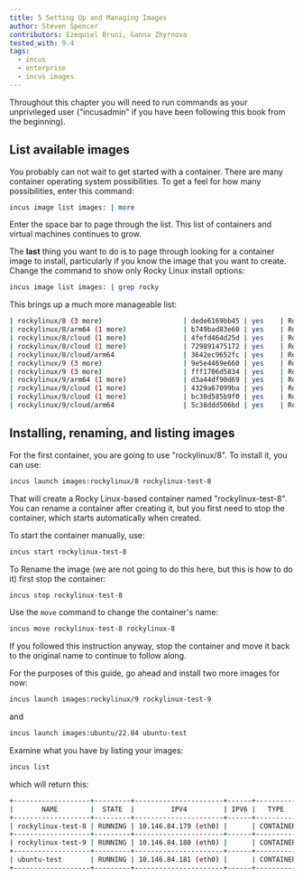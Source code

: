 ```yaml
---
title: 5 Setting Up and Managing Images
author: Steven Spencer
contributors: Ezequiel Bruni, Ganna Zhyrnova
tested_with: 9.4
tags:
  - incus 
  - enterprise
  - incus images
---
```


Throughout this chapter you will need to run commands as your unprivileged user ("incusadmin" if you have been following this book from the beginning).

## List available images

You probably can not wait to get started with a container. There are many container operating system possibilities. To get a feel for how many possibilities, enter this command:

```bash
incus image list images: | more
```

Enter the space bar to page through the list. This list of containers and virtual machines continues to grow.

The **last** thing you want to do is to page through looking for a container image to install, particularly if you know the image that you want to create. Change the command to show only Rocky Linux install options:

```bash
incus image list images: | grep rocky
```

This brings up a much more manageable list:

```bash
| rockylinux/8 (3 more)                    | dede6169bb45 | yes    | Rockylinux 8 amd64 (20240903_05:18)        | x86_64       | VIRTUAL-MACHINE | 850.75MiB  | 2024/09/02 19:00 CDT |
| rockylinux/8/arm64 (1 more)              | b749bad83e60 | yes    | Rockylinux 8 arm64 (20240903_04:40)        | aarch64      | CONTAINER       | 125.51MiB  | 2024/09/02 19:00 CDT |
| rockylinux/8/cloud (1 more)              | 4fefd464d25d | yes    | Rockylinux 8 amd64 (20240903_05:18)        | x86_64       | VIRTUAL-MACHINE | 869.95MiB  | 2024/09/02 19:00 CDT |
| rockylinux/8/cloud (1 more)              | 729891475172 | yes    | Rockylinux 8 amd64 (20240903_05:18)        | x86_64       | CONTAINER       | 148.81MiB  | 2024/09/02 19:00 CDT |
| rockylinux/8/cloud/arm64                 | 3642ec9652fc | yes    | Rockylinux 8 arm64 (20240903_04:52)        | aarch64      | CONTAINER       | 144.84MiB  | 2024/09/02 19:00 CDT |
| rockylinux/9 (3 more)                    | 9e5e4469e660 | yes    | Rockylinux 9 amd64 (20240903_03:29)        | x86_64       | VIRTUAL-MACHINE | 728.60MiB  | 2024/09/02 19:00 CDT |
| rockylinux/9 (3 more)                    | fff1706d5834 | yes    | Rockylinux 9 amd64 (20240903_03:29)        | x86_64       | CONTAINER       | 111.25MiB  | 2024/09/02 19:00 CDT |
| rockylinux/9/arm64 (1 more)              | d3a44df90d69 | yes    | Rockylinux 9 arm64 (20240903_04:49)        | aarch64      | CONTAINER       | 107.18MiB  | 2024/09/02 19:00 CDT |
| rockylinux/9/cloud (1 more)              | 4329a67099ba | yes    | Rockylinux 9 amd64 (20240903_03:28)        | x86_64       | VIRTUAL-MACHINE | 749.29MiB  | 2024/09/02 19:00 CDT |
| rockylinux/9/cloud (1 more)              | bc30d585b9f0 | yes    | Rockylinux 9 amd64 (20240903_03:28)        | x86_64       | CONTAINER       | 127.16MiB  | 2024/09/02 19:00 CDT |
| rockylinux/9/cloud/arm64                 | 5c38ddd506bd | yes    | Rockylinux 9 arm64 (20240903_04:38)        | aarch64      | CONTAINER       | 122.87MiB  | 2024/09/02 19:00 CDT |
```

## Installing, renaming, and listing images

For the first container, you are going to use "rockylinux/8". To install it, you can use:

```bash
incus launch images:rockylinux/8 rockylinux-test-8
```

That will create a Rocky Linux-based container named "rockylinux-test-8". You can rename a container after creating it, but you first need to stop the container, which starts automatically when created.

To start the container manually, use:

```bash
incus start rockylinux-test-8
```

To Rename the image (we are not going to do this here, but this is how to do it) first stop the container:

```bash
incus stop rockylinux-test-8
```

Use the `move` command to change the container's name:

```bash
incus move rockylinux-test-8 rockylinux-8
```

If you followed this instruction anyway, stop the container and move it back to the original name to continue to follow along.

For the purposes of this guide, go ahead and install two more images for now:

```bash
incus launch images:rockylinux/9 rockylinux-test-9
```

and

```bash
incus launch images:ubuntu/22.04 ubuntu-test
```

Examine what you have by listing your images:

```bash
incus list
```

which will return this:

```bash
+-------------------+---------+----------------------+------+-----------+-----------+
|       NAME        |  STATE  |         IPV4         | IPV6 |   TYPE    | SNAPSHOTS |
+-------------------+---------+----------------------+------+-----------+-----------+
| rockylinux-test-8 | RUNNING | 10.146.84.179 (eth0) |      | CONTAINER | 0         |
+-------------------+---------+----------------------+------+-----------+-----------+
| rockylinux-test-9 | RUNNING | 10.146.84.180 (eth0) |      | CONTAINER | 0         |
+-------------------+---------+----------------------+------+-----------+-----------+
| ubuntu-test       | RUNNING | 10.146.84.181 (eth0) |      | CONTAINER | 0         |
+-------------------+---------+----------------------+------+-----------+-----------+
```
